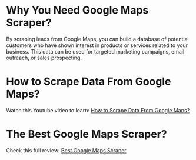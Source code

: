 # Why You Need Google Maps Scraper?
By scraping leads from Google Maps, you can build a database of potential customers who have shown interest in products or services related to your business. This data can be used for targeted marketing campaigns, email outreach, or sales prospecting.

# How to Scrape Data From Google Maps?
Watch this Youtube video to learn: [How to Scrape Data From Google Maps?](https://www.youtube.com/watch?v=I_KR4Kee7Zw) 

# The Best Google Maps Scraper?
Check this full review: [Best Google Maps Scraper](https://bestgmapscraper.com/) 



